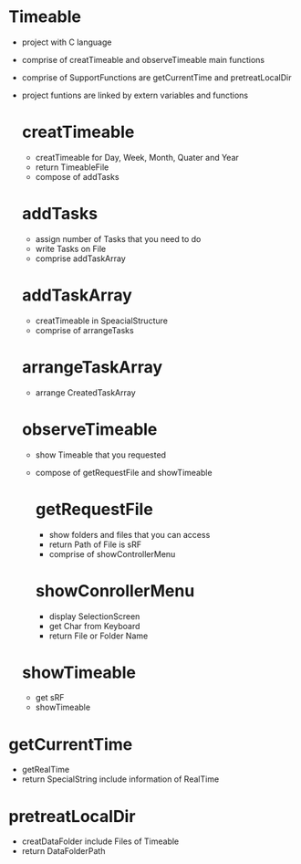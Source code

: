 # Timeable
- project with C language
- comprise of creatTimeable and observeTimeable main functions
- comprise of SupportFunctions are getCurrentTime and pretreatLocalDir
- project funtions are linked by extern variables and functions

  # creatTimeable
  - creatTimeable for Day, Week, Month, Quater and Year
  - return TimeableFile
  - compose of addTasks
  
  # addTasks
  - assign number of Tasks that you need to do
  - write Tasks on File
  - comprise addTaskArray
  
  # addTaskArray
  - creatTimeable in SpeacialStructure
  - comprise of arrangeTasks
  
  # arrangeTaskArray
  - arrange CreatedTaskArray
  
  # observeTimeable
  - show Timeable that you requested
  - compose of getRequestFile and showTimeable
  
    # getRequestFile
    - show folders and files that you can access
    - return Path of File is sRF
    - comprise of showControllerMenu
    
    # showConrollerMenu
    - display SelectionScreen
    - get Char from Keyboard
    - return File or Folder Name
  
  # showTimeable
  - get sRF
  - showTimeable
  
# getCurrentTime
- getRealTime
- return SpecialString include information of RealTime

# pretreatLocalDir
- creatDataFolder include Files of Timeable
- return DataFolderPath
